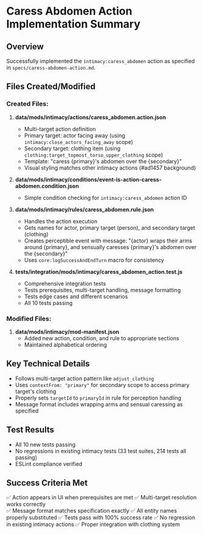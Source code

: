 # Caress Abdomen Action Implementation Summary

## Overview
Successfully implemented the `intimacy:caress_abdomen` action as specified in `specs/caress-abdomen-action.md`.

## Files Created/Modified

### Created Files:
1. **data/mods/intimacy/actions/caress_abdomen.action.json**
   - Multi-target action definition
   - Primary target: actor facing away (using `intimacy:close_actors_facing_away` scope)
   - Secondary target: clothing item (using `clothing:target_topmost_torso_upper_clothing` scope)
   - Template: "caress {primary}'s abdomen over the {secondary}"
   - Visual styling matches other intimacy actions (#ad1457 background)

2. **data/mods/intimacy/conditions/event-is-action-caress-abdomen.condition.json**
   - Simple condition checking for `intimacy:caress_abdomen` action ID

3. **data/mods/intimacy/rules/caress_abdomen.rule.json**
   - Handles the action execution
   - Gets names for actor, primary target (person), and secondary target (clothing)
   - Creates perceptible event with message: "{actor} wraps their arms around {primary}, and sensually caresses {primary}'s abdomen over the {secondary}"
   - Uses `core:logSuccessAndEndTurn` macro for consistency

4. **tests/integration/mods/intimacy/caress_abdomen_action.test.js**
   - Comprehensive integration tests
   - Tests prerequisites, multi-target handling, message formatting
   - Tests edge cases and different scenarios
   - All 10 tests passing

### Modified Files:
1. **data/mods/intimacy/mod-manifest.json**
   - Added new action, condition, and rule to appropriate sections
   - Maintained alphabetical ordering

## Key Technical Details
- Follows multi-target action pattern like `adjust_clothing`
- Uses `contextFrom: "primary"` for secondary scope to access primary target's clothing
- Properly sets `targetId` to `primaryId` in rule for perception handling
- Message format includes wrapping arms and sensual caressing as specified

## Test Results
- All 10 new tests passing
- No regressions in existing intimacy tests (33 test suites, 214 tests all passing)
- ESLint compliance verified

## Success Criteria Met
✅ Action appears in UI when prerequisites are met
✅ Multi-target resolution works correctly  
✅ Message format matches specification exactly
✅ All entity names properly substituted
✅ Tests pass with 100% success rate
✅ No regression in existing intimacy actions
✅ Proper integration with clothing system